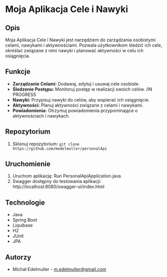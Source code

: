 # Moja Aplikacja Cele i Nawyki

## Opis

Moja Aplikacja Cele i Nawyki jest narzędziem do zarządzania osobistymi celami, nawykami i aktywnościami. Pozwala użytkownikom śledzić ich cele, określać związane z nimi nawyki i planować aktywności w celu ich osiągnięcia.

## Funkcje

- **Zarządzanie Celami:** Dodawaj, edytuj i usuwaj cele osobiste.
- **Śledzenie Postępu:** Monitoruj postęp w realizacji swoich celów. /IN PROGRESS
- **Nawyki:** Przypisuj nawyki do celów, aby wspierać ich osiągnięcie.
- **Aktywności:** Planuj aktywności związane z celami i nawykami.
- **Powiadomienia:** Otrzymuj powiadomienia przypominające o aktywnościach i nawykach.

## Repozytorium

1. Sklonuj repozytorium: `git clone https://github.com/medelmuller/personalApi`

## Uruchomienie

1. Uruchom aplikację: Run PersonalApiApplication.java
2. Swagger dostępny do testowania aplikacji: http://localhost:8080/swagger-ui/index.html

## Technologie

- Java
- Spring Boot
- Liquibase
- H2
- JUnit
- JPA

## Autorzy

- Michał Edelmuller - m.edelmuller@gmail.com



